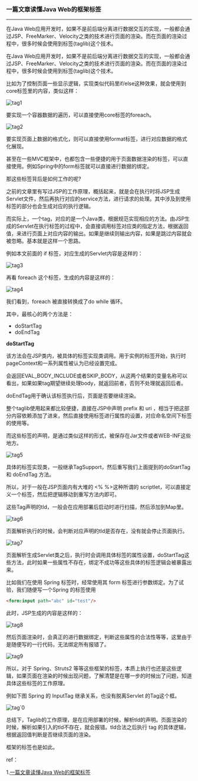 ### 一篇文章读懂Java Web的框架标签

---

在Java Web应用开发时，如果不是前后端分离进行数据交互的实现，一般都会通过JSP、FreeMarker、Velocity之类的技术进行页面的渲染。而在页面的渲染过程中，很多时候会使用到标签(taglib)这个技术。

在Java Web应用开发时，如果不是前后端分离进行数据交互的实现，一般都会通过JSP、FreeMarker、Velocity之类的技术进行页面的渲染。而在页面的渲染过程中，很多时候会使用到标签(taglib)这个技术。

比如为了控制页面一些显示逻辑，实现类似代码里if/else这种效果，就会使用到core标签里的内容，类似这样：

![tag1](https://raw.githubusercontent.com/prayjourney/_mypictures/master/blog/tag1.jpg)

要实现一个容器数据的遍历，可以直接使用core标签的foreach。

![tag2](https://raw.githubusercontent.com/prayjourney/_mypictures/master/blog/tag2.jpg)

要实现页面上数据的格式化，则可以直接使用format标签，进行对应数据的格式化展现。

甚至在一些MVC框架中，也都包含一些便捷的用于页面数据渲染的标签，可以直接使用。例如Spring中的form标签就可以直接进行数据的绑定。

那这些标签背后是如何工作的呢?

之前的文章里有写过JSP的工作原理，概括起来，就是会在执行时将JSP生成Servlet文件，然后再执行对应的service方法，进行请求的处理。其中涉及到使用标签的部分也会生成对应的执行逻辑。

而实际上，一个tag，对应的是一个Java类，根据规范实现相应的方法。由JSP生成的Servlet在执行标签的过程中，会直接调用标签对应类的指定方法，根据返回值，来进行页面上对应内容的输出。如果是继续则输出内容，如果是跳过内容就会被忽略。基本就是这样一个思路。

例如本文前面的 if 标签，对应生成的Servlet内容是这样的：

![tag3](https://raw.githubusercontent.com/prayjourney/_mypictures/master/blog/tag3.jpg)

再看 foreach 这个标签，生成的内容是这样的：

![tag4](https://raw.githubusercontent.com/prayjourney/_mypictures/master/blog/tag4.jpg)

我们看到，foreach 被直接转换成了do while 循环。

其中，最核心的两个方法是：

- doStartTag
- doEndTag

**doStartTag**

该方法会在JSP类内，被具体的标签实现类调用。用于实例的标签开始，执行时pageContext和一系列属性被认为已经设置完成。

会返回EVAL_BODY_INCLUDE或者SKIP_BODY，从这两个结果的变量名称可以看出，如果如果tag期望继续处理body，就返回前者，否则不处理就返回后者。

doEndTag用于确认该标签执行后，页面是否要继续渲染。

整个taglib使用起来都比较便捷，直接在JSP中声明 prefix 和 uri ，相当于把这部分内容依赖添加了进来，然后直接使用标签进行属性的设置，对应命名空间下标签的使用等。

而这些标签的声明，是通过类似这样的形式，被保存在Jar文件或者WEB-INF这些地方。

![tag5](https://raw.githubusercontent.com/prayjourney/_mypictures/master/blog/tag5.jpg)

具体的标签实现类，一般继承TagSupport，然后重写我们上面提到的doStartTag 和 doEndTag 方法。

所以，对于一般在JSP页面内有大堆的 <% %>这种所谓的 scriptlet，可以直接定义一个标签，然后把逻辑移动到重写方法内即可。

这些Tag声明的tld，一般会在应用部署后启动时进行扫描，然后添加到Map里。

![tag6](https://raw.githubusercontent.com/prayjourney/_mypictures/master/blog/tag6.jpg)

页面解析执行的时候，会判断对应声明的tld是否存在，没有就会停止页面执行。

![tag7](https://raw.githubusercontent.com/prayjourney/_mypictures/master/blog/tag7.jpg)

页面解析生成Servlet类之后，执行时会调用具体标签的属性设置，doStartTag这些方法，此时如果一些属性不存在，绑定不成功等这些具体的标签逻辑会被暴露出来。

比如我们在使用 Spring 标签时，经常使用其 form 标签进行参数绑定。为了试验，我们随便写一个Spring 的标签使用

```html
<form:input path="abc" id="test"/> 
```

此时，JSP生成的内容是这样的：

![tag8](https://raw.githubusercontent.com/prayjourney/_mypictures/master/blog/tag8.jpg)

然后页面渲染时，会真正的进行数据绑定，判断这些属性的合法性等等，这里由于是随便写的一行代码，无法绑定所有报错了。

![tag9](https://raw.githubusercontent.com/prayjourney/_mypictures/master/blog/tag9.jpg)

所以，对于 Spring、Struts2 等等这些框架的标签，本质上执行也还是这些逻辑，如果页面在渲染的时候出现问题，了解清楚是在哪一步的时候出了问题，知道具体这些标签的工作原理。

例如下图 Spring 的 InputTag 继承关系，也没有脱离Servlet 的Tag这个框。

![tag`0](https://raw.githubusercontent.com/prayjourney/_mypictures/master/blog/tag10.jpg)

总结下，Taglib的工作原理，是在应用部署的时候，解析tld的声明。页面渲染的时候，解析如果引入的tld不存在，就会报错。tld合法之后执行 tag 的具体逻辑，根据返回值判断是否继续页面的渲染。

框架的标签也是如此。



ref：

1.[一篇文章读懂Java Web的框架标签](http://zhuanlan.51cto.com/art/201706/541914.htm)